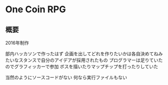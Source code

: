 # One Coin RPG

## 概要
2016年制作

部内ハッカソンで作ったはず
企画を出してどれを作りたいかは各自決めてねみたいなスタンスで自分のアイデアが採用されたもの
プログラマーは足りていたのでグラフィッカーで参加
ボスを描いたりマップチップを打ったりしていた

当然のようにソースコードがない
何なら実行ファイルもない
